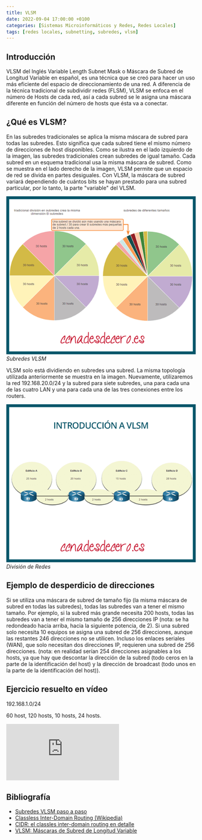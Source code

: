 ```yaml
---
title: VLSM
date: 2022-09-04 17:00:00 +0100
categories: [Sistemas Microinformáticos y Redes, Redes Locales]
tags: [redes locales, subnetting, subredes, vlsm]
---
```



## Introducción

VLSM del Inglés Variable Length Subnet Mask o Máscara de Subred de Longitud Variable en español, es una técnica que se creó para hacer un uso más eficiente del espacio de direccionamiento de una red. A diferencia de la técnica tradicional de subdividir redes (FLSM), VLSM se enfoca en el número de Hosts de cada red, así a cada subred se le asigna una máscara diferente en función del número de hosts que ésta va a conectar.

## ¿Qué es VLSM?

En las subredes tradicionales se aplica la misma máscara de subred para todas las subredes. Esto significa que cada subred tiene el mismo número de direcciones de host disponibles. Como se ilustra en el lado izquierdo de la imagen, las subredes tradicionales crean subredes de igual tamaño. Cada subred en un esquema tradicional usa la misma máscara de subred. Como se muestra en el lado derecho de la imagen, VLSM permite que un espacio de red se divida en partes desiguales. Con VLSM, la máscara de subred variará dependiendo de cuántos bits se hayan prestado para una subred particular, por lo tanto, la parte "variable" del VLSM.

![img-description](/assets/img/vlsm/SubredesVLSM.png)
_Subredes VLSM_

VLSM solo está dividiendo en subredes una subred. La misma topología utilizada anteriormente se muestra en la imagen. Nuevamente, utilizaremos la red 192.168.20.0/24 y la subred para siete subredes, una para cada una de las cuatro LAN y una para cada una de las tres conexiones entre los routers.

![img-description](/assets/img/vlsm/DivisionDeRedes.png)
_División de Redes_

## Ejemplo de desperdicio de direcciones

Si se utiliza una máscara de subred de tamaño fijo (la misma máscara de subred en todas las subredes), todas las subredes van a tener el mismo tamaño. Por ejemplo, si la subred más grande necesita 200 hosts, todas las subredes van a tener el mismo tamaño de 256 direcciones IP (nota: se ha redondeado hacia arriba, hacia la siguiente potencia, de 2). Si una subred solo necesita 10 equipos se asigna una subred de 256 direcciones, aunque las restantes 246 direcciones no se utilicen. Incluso los enlaces seriales (WAN), que solo necesitan dos direcciones IP, requieren una subred de 256 direcciones. (nota: en realidad serían 254 direcciones asignables a los hosts, ya que hay que descontar la dirección de la subred (todo ceros en la parte de la identificación del host) y la dirección de broadcast (todo unos en la parte de la identificación del host)).

## Ejercicio resuelto en vídeo

192.168.1.0/24

60 host, 120 hosts, 10 hosts, 24 hosts.

<iframe src="https://www.youtube.com/embed/KsMXVnqQ3sg" title="YouTube video player" frameborder="0" allow="accelerometer; autoplay; clipboard-write; encrypted-media; gyroscope; picture-in-picture" allowfullscreen></iframe>

## Bibliografía

- [Subredes VLSM paso a paso](https://arcadio.gq/subredes-vlsm-paso-a-paso.html#)
- [Classless Inter-Domain Routing (Wikipedia)](https://es.wikipedia.org/wiki/Classless_Inter-Domain_Routing)
- [CIDR: el classles inter-domain routing en detalle](https://www.ionos.es/digitalguide/servidores/know-how/classless-inter-domain-routing/)
- [VLSM: Máscaras de Subred de Longitud Variable](https://ccnadesdecero.es/vlsm-mascaras-subred-longitud-variable/)